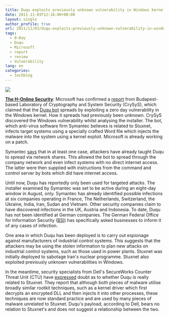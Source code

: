```yaml
---
title: Duqu exploits previously unknown vulnerability in Windows kernel
date: 2011-11-03T12:16:00+00:00
layout: single
author_profile: true
url: 2011/11/03/duqu-exploits-previously-unknown-vulnerability-in-windows-kernel/
tags:
  - 0-Day
  - Duqu
  - Microsoft
  - report
  - review
  - Vulnerability
lang: en
categories: 
  - techblog
---
```

[![](http://4.bp.blogspot.com/-L0x69Thuchg/TrJ-5StIItI/AAAAAAAAENc/uwDw72ZGL6o/s1600/Microsoft_Logo.png)](http://4.bp.blogspot.com/-L0x69Thuchg/TrJ-5StIItI/AAAAAAAAENc/uwDw72ZGL6o/s1600/Microsoft_Logo.png)

[**The H-Online Security**](http://www.h-online.com/security/): Microsoft has confirmed a [report](http://www.crysys.hu/) from Budapest-based Laboratory of Cryptography and System Security (CrySyS), which claimed that the [Duqu bot](/2011/10/duqu-son-of-stuxnet.html "New spyware from Stuxnet developers  – 19 October 2011") spreads by exploiting a zero day vulnerability in the Windows kernel. How it spreads had previously been unknown. CrySyS discovered the Windows vulnerability whilst analysing the installer. The bot, which anti-virus software firm Symantec believes is related to Stuxnet, infects target systems using a specially crafted Word file which injects the malware into the system using a kernel exploit. Microsoft is already working on a patch.

Symantec [says](http://www.symantec.com/connect/w32-duqu_status-updates_installer-zero-day-exploit) that in at least one case, attackers have already taught Duqu to spread via network shares. This allowed the bot to spread through the company network and even infect systems with no direct internet access. The latter were then supplied with instructions from the command and control server by bots which did have internet access.

Until now, Duqu has reportedly only been used for targeted attacks. The installer examined by Symantec was set to be active during an eight-day window in August, only. Symantec has already identified possible infections at six companies operating in France, The Netherlands, Switzerland, the Ukraine, India, Iran, Sudan and Vietnam. Other security companies claim to have discovered infections in the UK, Austria and Indonesia. To date, Duqu has not been identified at German companies. The German Federal Office for Information Security ([BSI](https://www.bsi.bund.de/EN/Home/home_node.html)) has specifically asked businesses to inform it of any cases of infection.

One area in which Duqu has been deployed is to carry out espionage against manufacturers of industrial control systems. This suggests that the attackers may be using the stolen information to plan new attacks on industrial control systems, such as those used in power plants. Stuxnet was initially deployed to sabotage Iran's nuclear programme. Stuxnet also exploited previously unknown vulnerabilities in Windows.

In the meantime, security specialists from Dell's SecureWorks Counter Threat Unit (CTU) have [expressed](http://www.secureworks.com/research/threats/duqu/) doubt as to whether Duqu is really related to Stuxnet. They report that although both pieces of malware utilise broadly similar rootkit techniques, such as a kernel driver which first decrypts an encrypted DLL and then injects it into other processes, these techniques are now standard practice and are used by many pieces of malware unrelated to Stuxnet. Duqu's payload, according to Dell, bears no relation to Stuxnet's and does not suggest a relationship between the two.